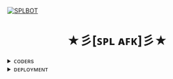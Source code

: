 [![SPLBOT](https://telegra.ph/file/fca684c2cf245eb4a688e.jpg)](https://github.com/NotKeshav/SpLAFKBot)

<h1 align="center">
<b> ★彡[ꜱᴘʟ ᴀꜰᴋ]彡★ </b>
</h1>

<details>
<summary> ᴄᴏᴅᴇʀs </summary>
<h2 align="center"><b> ᴄᴏᴅᴇʀs
<br>
<br>

• [Dhanush](https://t.me/c_s_m_king)
• [Alpha](https://t.me/notkeshav) •

</a>
</b></h2>  
</details>


<details>
<summary> ᴅᴇᴘʟᴏʏᴍᴇɴᴛ </summary>
<h2 align="center"><b> ᴅᴇᴘʟᴏʏᴍᴇɴᴛ

</b></h2>  
</details>

